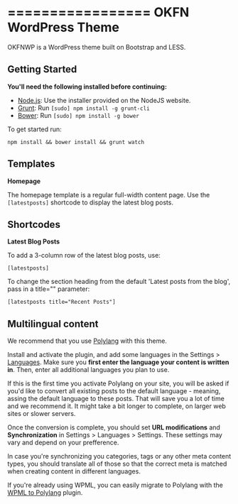 =================
OKFN WordPress Theme
=================

OKFNWP is a WordPress theme built on Bootstrap and LESS.

Getting Started
---------------
**You'll need the following installed before continuing:**
  * [Node.js](http://nodejs.org): Use the installer provided on the NodeJS website.
  * [Grunt](http://gruntjs.com/): Run `[sudo] npm install -g grunt-cli`
  * [Bower](http://bower.io): Run `[sudo] npm install -g bower`

To get started run:

`npm install && bower install && grunt watch`


Templates
---------

**Homepage**

The homepage template is a regular full-width content page. Use the `[latestposts]` shortcode to display the latest blog posts.


Shortcodes
----------

**Latest Blog Posts**

To add a 3-column row of the latest blog posts, use:

  `[latestposts]`

To change the section heading from the default 'Latest posts from the blog', pass in a title="" parameter:

`[latestposts title="Recent Posts"]`

Multilingual content
--------------------

We recommend that you use [Polylang](https://wordpress.org/plugins/polylang/) with this theme.

Install and activate the plugin, and add some languages in the Settings > [Languages](https://polylang.pro/doc/create-languages/). Make sure you **first enter the language your content is written in**. Then, enter all additional languages you plan to use.

If this is the first time you activate Polylang on your site, you will be asked if you'd like to convert all existing posts to the default language - meaning, assing the default language to these posts. That will save you a lot of time and we recommend it. It might take a bit longer to complete, on larger web sites or slower servers.

Once the conversion is complete, you should set **URL modifications** and **Synchronization** in Settings > Languages > Settings. These settings may vary and depend on your prefference.

In case you're synchronizing you categories, tags or any other meta content types, you should translate all of those so that the correct meta is matched when creating content in different languages.

If you're already using WPML, you can easily migrate to Polylang with the [WPML to Polylang](https://wordpress.org/plugins/wpml-to-polylang/) plugin.
